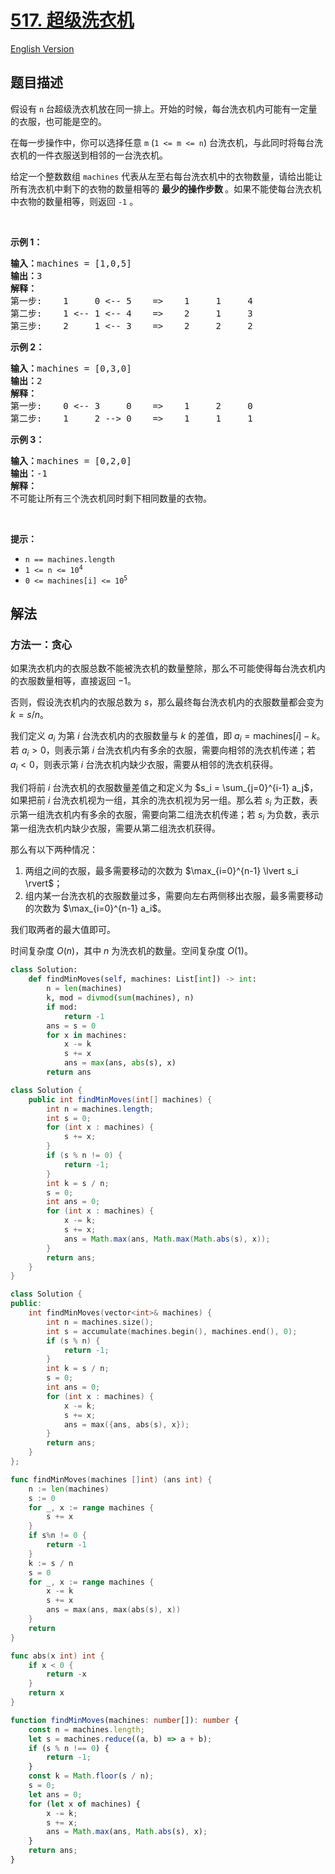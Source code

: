 # [517. 超级洗衣机](https://leetcode.cn/problems/super-washing-machines)

[English Version](/solution/0500-0599/0517.Super%20Washing%20Machines/README_EN.md)

<!-- tags:贪心,数组 -->

## 题目描述

<!-- 这里写题目描述 -->

<p>假设有 <code>n</code><strong>&nbsp;</strong>台超级洗衣机放在同一排上。开始的时候，每台洗衣机内可能有一定量的衣服，也可能是空的。</p>

<p>在每一步操作中，你可以选择任意 <code>m</code> (<code>1 &lt;= m &lt;= n</code>) 台洗衣机，与此同时将每台洗衣机的一件衣服送到相邻的一台洗衣机。</p>

<p>给定一个整数数组&nbsp;<code>machines</code> 代表从左至右每台洗衣机中的衣物数量，请给出能让所有洗衣机中剩下的衣物的数量相等的 <strong>最少的操作步数 </strong>。如果不能使每台洗衣机中衣物的数量相等，则返回 <code>-1</code> 。</p>

<p>&nbsp;</p>

<p><strong>示例 1：</strong></p>

<pre>
<strong>输入：</strong>machines = [1,0,5]
<strong>输出：</strong>3
<strong>解释：</strong>
第一步:    1     0 &lt;-- 5    =&gt;    1     1     4
第二步:    1 &lt;-- 1 &lt;-- 4    =&gt;    2     1     3    
第三步:    2     1 &lt;-- 3    =&gt;    2     2     2   
</pre>

<p><strong>示例 2：</strong></p>

<pre>
<strong>输入：</strong>machines = [0,3,0]
<strong>输出：</strong>2
<strong>解释：</strong>
第一步:    0 &lt;-- 3     0    =&gt;    1     2     0    
第二步:    1     2 --&gt; 0    =&gt;    1     1     1     
</pre>

<p><strong>示例 3：</strong></p>

<pre>
<strong>输入：</strong>machines = [0,2,0]
<strong>输出：</strong>-1
<strong>解释：</strong>
不可能让所有三个洗衣机同时剩下相同数量的衣物。
</pre>

<p>&nbsp;</p>

<p><strong>提示：</strong></p>

<ul>
	<li><code>n == machines.length</code></li>
	<li><code>1 &lt;= n &lt;= 10<sup>4</sup></code></li>
	<li><code>0 &lt;= machines[i] &lt;= 10<sup>5</sup></code></li>
</ul>

## 解法

### 方法一：贪心

如果洗衣机内的衣服总数不能被洗衣机的数量整除，那么不可能使得每台洗衣机内的衣服数量相等，直接返回 $-1$。

否则，假设洗衣机内的衣服总数为 $s$，那么最终每台洗衣机内的衣服数量都会变为 $k = s / n$。

我们定义 $a_i$ 为第 $i$ 台洗衣机内的衣服数量与 $k$ 的差值，即 $a_i = \text{machines}[i] - k$。若 $a_i > 0$，则表示第 $i$ 台洗衣机内有多余的衣服，需要向相邻的洗衣机传递；若 $a_i < 0$，则表示第 $i$ 台洗衣机内缺少衣服，需要从相邻的洗衣机获得。

我们将前 $i$ 台洗衣机的衣服数量差值之和定义为 $s_i = \sum_{j=0}^{i-1} a_j$，如果把前 $i$ 台洗衣机视为一组，其余的洗衣机视为另一组。那么若 $s_i$ 为正数，表示第一组洗衣机内有多余的衣服，需要向第二组洗衣机传递；若 $s_i$ 为负数，表示第一组洗衣机内缺少衣服，需要从第二组洗衣机获得。

那么有以下两种情况：

1. 两组之间的衣服，最多需要移动的次数为 $\max_{i=0}^{n-1} \lvert s_i \rvert$；
1. 组内某一台洗衣机的衣服数量过多，需要向左右两侧移出衣服，最多需要移动的次数为 $\max_{i=0}^{n-1} a_i$。

我们取两者的最大值即可。

时间复杂度 $O(n)$，其中 $n$ 为洗衣机的数量。空间复杂度 $O(1)$。

<!-- tabs:start -->

```python
class Solution:
    def findMinMoves(self, machines: List[int]) -> int:
        n = len(machines)
        k, mod = divmod(sum(machines), n)
        if mod:
            return -1
        ans = s = 0
        for x in machines:
            x -= k
            s += x
            ans = max(ans, abs(s), x)
        return ans
```

```java
class Solution {
    public int findMinMoves(int[] machines) {
        int n = machines.length;
        int s = 0;
        for (int x : machines) {
            s += x;
        }
        if (s % n != 0) {
            return -1;
        }
        int k = s / n;
        s = 0;
        int ans = 0;
        for (int x : machines) {
            x -= k;
            s += x;
            ans = Math.max(ans, Math.max(Math.abs(s), x));
        }
        return ans;
    }
}
```

```cpp
class Solution {
public:
    int findMinMoves(vector<int>& machines) {
        int n = machines.size();
        int s = accumulate(machines.begin(), machines.end(), 0);
        if (s % n) {
            return -1;
        }
        int k = s / n;
        s = 0;
        int ans = 0;
        for (int x : machines) {
            x -= k;
            s += x;
            ans = max({ans, abs(s), x});
        }
        return ans;
    }
};
```

```go
func findMinMoves(machines []int) (ans int) {
	n := len(machines)
	s := 0
	for _, x := range machines {
		s += x
	}
	if s%n != 0 {
		return -1
	}
	k := s / n
	s = 0
	for _, x := range machines {
		x -= k
		s += x
		ans = max(ans, max(abs(s), x))
	}
	return
}

func abs(x int) int {
	if x < 0 {
		return -x
	}
	return x
}
```

```ts
function findMinMoves(machines: number[]): number {
    const n = machines.length;
    let s = machines.reduce((a, b) => a + b);
    if (s % n !== 0) {
        return -1;
    }
    const k = Math.floor(s / n);
    s = 0;
    let ans = 0;
    for (let x of machines) {
        x -= k;
        s += x;
        ans = Math.max(ans, Math.abs(s), x);
    }
    return ans;
}
```

<!-- tabs:end -->

<!-- end -->
